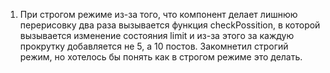 1. При строгом режиме из-за того, что компонент делает лишнюю перерисовку два раза вызывается функция checkPossition, в которой вызывается изменение состояния limit и из-за этого за каждую прокрутку добавляется не 5, а 10 постов. Закомнетил строгий режим, но хотелось бы понять как в строгом режиме это делать.
